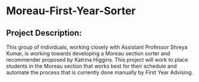 # Moreau-First-Year-Sorter

## Project Description:
This group of individuals, working closely with Assistant Professor Shreya Kumar, is working towards developing a Moreau section sorter and recommender proposed by Katrina Higgins. This project will work to place students in the Moreau section that works best for their schedule and automate the process that is currently done manually by First Year Advising.
